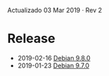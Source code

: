 Actualizado 03 Mar 2019 · Rev 2

# Release

* 2019-02-16 [Debian 9.8.0](https://www.debian.org/News/2019/20190216)
* 2019-01-23 [Debian 9.7.0](https://www.debian.org/News/2019/20190123)